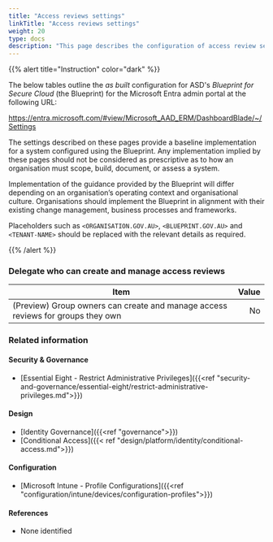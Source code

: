 ```yaml
---
title: "Access reviews settings"
linkTitle: "Access reviews settings"
weight: 20
type: docs
description: "This page describes the configuration of access review settings within Microsoft Entra ID associated with systems built according to the guidance provided by ASD's Blueprint for Secure Cloud."
---
```


{{% alert title="Instruction" color="dark" %}}

The below tables outline the *as built* configuration for ASD's *Blueprint for Secure Cloud* (the Blueprint) for the Microsoft Entra admin portal at the following URL:

<https://entra.microsoft.com/#view/Microsoft_AAD_ERM/DashboardBlade/~/Settings>

The settings described on these pages provide a baseline implementation for a system configured using the Blueprint. Any implementation implied by these pages should not be considered as prescriptive as to how an organisation must scope, build, document, or assess a system.

Implementation of the guidance provided by the Blueprint will differ depending on an organisation’s operating context and organisational culture. Organisations should implement the Blueprint in alignment with their existing change management, business processes and frameworks.

Placeholders such as `<ORGANISATION.GOV.AU>`, `<BLUEPRINT.GOV.AU>` and `<TENANT-NAME>` should be replaced with the relevant details as required.

{{% /alert %}}

### Delegate who can create and manage access reviews

| Item                                                                            | Value |
| ------------------------------------------------------------------------------- | ----: |
| (Preview) Group owners can create and manage access reviews for groups they own |    No |

### Related information

#### Security & Governance

* [Essential Eight - Restrict Administrative Privileges]({{<ref "security-and-governance/essential-eight/restrict-administrative-privileges.md">}})
  
#### Design

* [Identity Governance]({{<ref "governance">}})
* [Conditional Access]({{< ref "design/platform/identity/conditional-access.md">}})
  
#### Configuration

* [Microsoft Intune - Profile Configurations]({{<ref "configuration/intune/devices/configuration-profiles">}})

#### References

* None identified
  